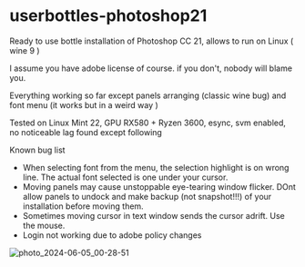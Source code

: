 # userbottles-photoshop21
Ready to use bottle installation of Photoshop CC 21, allows to run on Linux ( wine 9 )

I assume you have adobe license of course. if you don't, nobody will blame you.

Everything working so far except panels arranging (classic wine bug) and font menu (it works but in a weird way )

Tested on Linux Mint 22, GPU RX580 + Ryzen 3600, esync, svm enabled, no noticeable lag found except following

Known bug list

* When selecting font from the menu, the selection highlight is on wrong line. The actual font selected is one under your cursor.
* Moving panels may cause unstoppable eye-tearing window flicker. DOnt allow panels to undock and make backup (not snapshot!!!) of your installation before moving them.
* Sometimes moving cursor in text window sends the cursor adrift. Use the mouse.
* Login not working due to adobe policy changes

![photo_2024-06-05_00-28-51](https://github.com/juliofawkes/userbottles-photoshop21/assets/37700508/5f89c37f-1400-4ce2-8c78-b2fcb1395e9f)
